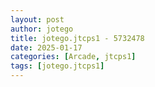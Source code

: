 ```yaml
---
layout: post
author: jotego
title: jotego.jtcps1 - 5732478
date: 2025-01-17
categories: [Arcade, jtcps1]
tags: [jotego.jtcps1]
---
```


